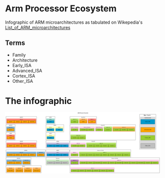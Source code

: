 # Arm Processor Ecosystem
Infographic of ARM microarchitectures as tabulated on Wikepedia's [List_of_ARM_microarchitectures](https://en.wikipedia.org/wiki/List_of_ARM_microarchitectures)

## Terms
- Family
- Architecture
- Early_ISA
- Advanced_ISA
- Cortex_ISA
- Other_ISA

# The infographic
![ecosystem.svg](ecosystem.svg)
